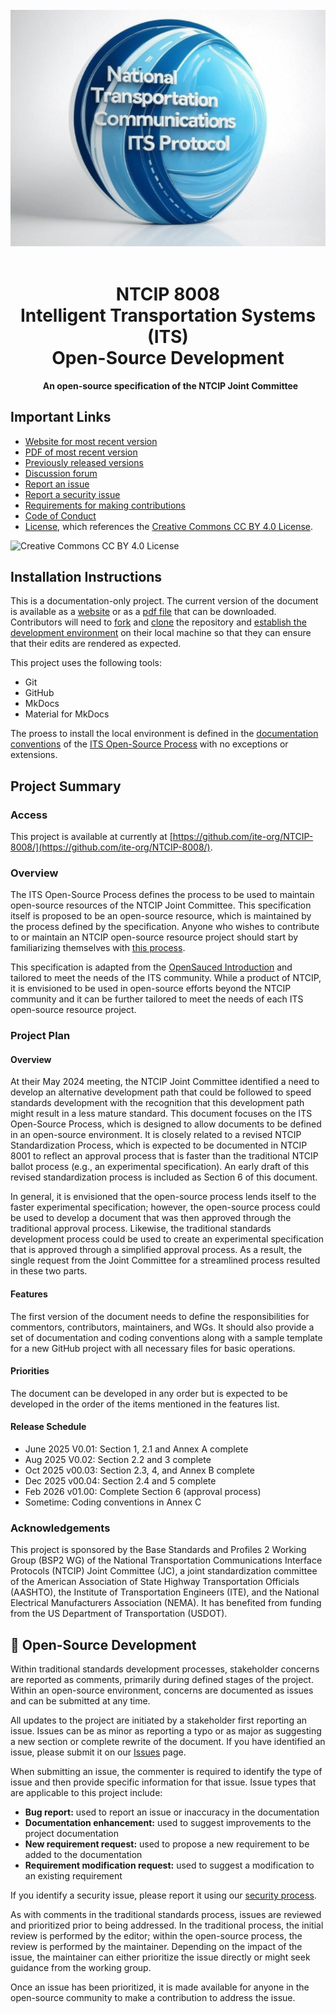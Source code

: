 <!-- markdownlint-disable MD033 -->
<div style="text-align: center;">
  <img alt="NTCIP" src="images/NTCIP.jpg">
  <h1>NTCIP 8008<br />Intelligent Transportation Systems (ITS)<br />Open-Source Development</h1>
  <strong>An open-source specification of the NTCIP Joint Committee</strong>
</div>
<!-- markdownlint-enable MD033 -->

## Important Links

- [Website for most recent version](https://ite-org.github.io/ITS-open-source/)
- [PDF of most recent version](https://ite-org.github.io/ITS-open-source/)
- [Previously released versions](https://www.github.com/ite-org/ITS-open-source/releases)
- [Discussion forum](https://ite-org.github.io/ITS-open-source/discussions)
- [Report an issue](https://ite-org.github.io/ITS-open-source/issues)
- [Report a security issue](SECURITY.md)
- [Requirements for making contributions](CONTRIBUTING.md)
- [Code of Conduct](CODE_OF_CONDUCT.md)
- [License](LICENSE.md), which references the [Creative Commons CC BY 4.0 License](https://creativecommons.org/licenses/by/4.0/).

![Creative Commons CC BY 4.0 License](https://i.creativecommons.org/l/by/4.0/88x31.png)

## Installation Instructions

This is a documentation-only project. The current version of the document is
available as a [website](https://ite-org.github.io/ITS-open-source/) or as a
[pdf file](https://ite-org.github.io/ITS-open-source/pdf) that can be
downloaded. Contributors will need to
[fork](https://ite-org.github.io/ITS-open-source/contributor-responsibilities/#fork-the-repository)
and [clone](https://ite-org.github.io/ITS-open-source/contributor-responsibilities/#clone-the-repository)
the repository and
[establish the development environment](https://ite-org.github.io/ITS-open-source/contributor-responsibilities/#install-software)
on their local machine so that they can ensure that their edits are rendered as
expected.

This project uses the following tools:

- Git
- GitHub
- MkDocs
- Material for MkDocs

The proess to install the local environment is defined in the
[documentation conventions](https://ite-org.github.io/ITS-open-source/)
of the [ITS Open-Source Process](https://ite-org.github.io/ITS-open-source/)
with no exceptions or extensions.

## Project Summary

### Access

This project is available at currently at [https://github.com/ite-org/NTCIP-8008/](https://github.com/ite-org/NTCIP-8008/).

### Overview

The ITS Open-Source Process defines the process to be used to maintain
open-source resources of the NTCIP Joint Committee. This specification itself
is proposed to be an open-source resource, which is maintained by the process
defined by the specification. Anyone who wishes to contribute to or maintain an
NTCIP open-source resource project should start by familiarizing themselves with
[this process](https://ite-org.github.io/ITS-open-source/).

This specification is adapted from the
[OpenSauced Introduction](https://github.com/open-sauced/intro) and tailored to
meet the needs of the ITS community. While a product of NTCIP, it is envisioned
to be used in open-source efforts beyond the NTCIP community and it can be
further tailored to meet the needs of each ITS open-source resource project.

### Project Plan

#### Overview

At their May 2024 meeting, the NTCIP Joint Committee identified a need to
develop an alternative development path that could be followed to speed
standards development with the recognition that this development path might
result in a less mature standard. This document focuses on the ITS Open-Source Process, which is designed to allow
  documents to be defined in an open-source environment. It is closely related to a revised NTCIP Standardization Process, which is expected to be documented in NTCIP 8001 to reflect an approval
  process that is faster than the traditional NTCIP ballot process (e.g., an experimental specification). An early draft of this revised standardization process is included as Section 6 of this document.

In general, it is envisioned that the open-source process lends itself to the
faster experimental specification; however, the open-source process could be
used to develop a document that was then approved through the traditional
approval process. Likewise, the traditional standards development process could
be used to create an experimental specification that is approved through a
simplified approval process. As a result, the single request from the Joint
Committee for a streamlined process resulted in these two parts.

#### Features

The first version of the document needs to define the responsibilities for
commentors, contributors, maintainers, and WGs. It should also provide a set of
documentation and coding conventions along with a sample template for a new
GitHub project with all necessary files for basic operations.

#### Priorities

The document can be developed in any order but is expected to be developed in
the order of the items mentioned in the features list.

#### Release Schedule

- June 2025 V0.01: Section 1, 2.1 and Annex A complete
- Aug 2025 V0.02:  Section 2.2 and 3 complete
- Oct 2025 v00.03: Section 2.3, 4, and Annex B complete
- Dec 2025 v00.04: Section 2.4 and 5 complete
- Feb 2026 v01.00: Complete Section 6 (approval process)
- Sometime: Coding conventions in Annex C

### Acknowledgements

This project is sponsored by the Base Standards and Profiles 2 Working Group
(BSP2 WG) of the National Transportation Communications Interface Protocols
(NTCIP) Joint Committee (JC), a joint standardization committee of the American
Association of State Highway Transportation Officials (AASHTO), the Institute of
Transportation Engineers (ITE), and the National Electrical Manufacturers
Association (NEMA). It has benefited from funding from the US Department of
Transportation (USDOT).

## 🤝 Open-Source Development

Within traditional standards development processes, stakeholder concerns are
reported as comments, primarily during defined stages of the project. Within an
open-source environment, concerns are documented as issues and can be submitted
at any time.

All updates to the project are initiated by a stakeholder first reporting an
issue. Issues can be as minor as reporting a typo or as major as suggesting a
new section or complete rewrite of the document. If you have identified an
issue, please submit it on our
[Issues](https://ite-org.github.io/ITS-open-source/issues) page.

When submitting an issue, the commenter is required to identify the type of
issue and then provide specific information for that issue. Issue types that are
applicable to this project include:

- **Bug report:** used to report an issue or inaccuracy in the documentation
- **Documentation enhancement:** used to suggest improvements to the project documentation
- **New requirement request:** used to propose a new requirement to be added to
  the documentation
- **Requirement modification request:** used to suggest a modification to an
  existing requirement

If you identify a security issue, please report it using our [security process](SECURITY.md).

As with comments in the traditional standards process, issues are reviewed and
prioritized prior to being addressed. In the traditional process, the initial
review is performed by the editor; within the open-source process, the review is
performed by the maintainer. Depending on the impact of the issue, the
maintainer can either prioritize the issue directly or might seek guidance from
the working group.

Once an issue has been prioritized, it is made available for anyone in the
open-source community to make a contribution to address the issue.
